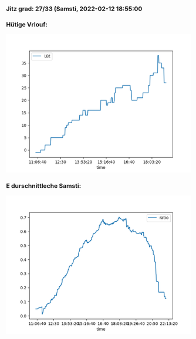 ### Jitz grad: 27/33 (Samsti, 2022-02-12 18:55:00

### Hütige Vrlouf:
![Graph](Today.png)

### E durschnittleche Samsti:
![Graph](Samsti.png)